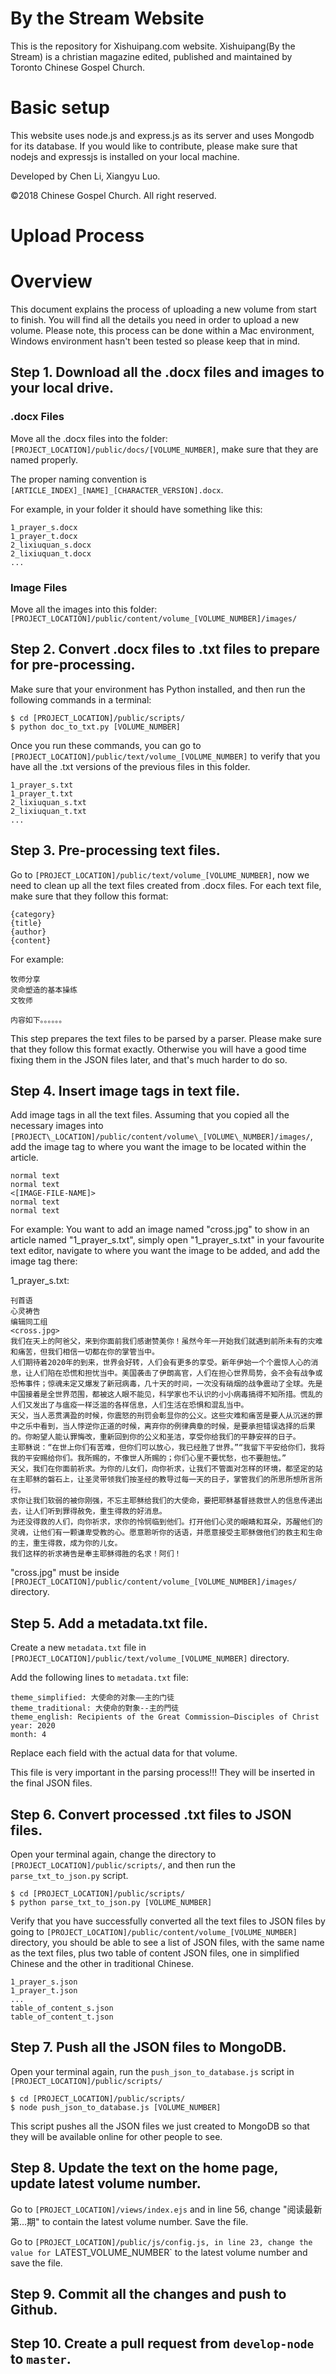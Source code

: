 # By the Stream Website
This is the repository for Xishuipang.com website. Xishuipang(By the Stream) is a christian magazine edited, published and maintained by Toronto Chinese Gospel Church.

# Basic setup
This website uses node.js and express.js as its server and uses Mongodb for its database. If you would like to contribute, please make sure that nodejs and expressjs is installed on your local machine.

Developed by Chen Li, Xiangyu Luo.

&copy;2018 Chinese Gospel Church. All right reserved.

# Upload Process
# Overview
This document explains the process of uploading a new volume from start to finish. You will find all the details you need in order to upload a new volume. Please note, this process can be done within a Mac environment, Windows environment hasn't been tested so please keep that in mind.

## Step 1. Download all the .docx files and images to your local drive.
### .docx Files
Move all the .docx files into the folder: `[PROJECT_LOCATION]/public/docs/[VOLUME_NUMBER]`, make sure that they are named properly.

The proper naming convention is `[ARTICLE_INDEX]_[NAME]_[CHARACTER_VERSION].docx`.

For example, in your folder it should have something like this:
```
1_prayer_s.docx
1_prayer_t.docx
2_lixiuquan_s.docx
2_lixiuquan_t.docx
...
```

### Image Files
Move all the images into this folder: `[PROJECT_LOCATION]/public/content/volume_[VOLUME_NUMBER]/images/`

## Step 2. Convert .docx files to .txt files to prepare for pre-processing.
Make sure that your environment has Python installed, and then run the following commands in a terminal:
```
$ cd [PROJECT_LOCATION]/public/scripts/
$ python doc_to_txt.py [VOLUME_NUMBER]
```

Once you run these commands, you can go to `[PROJECT_LOCATION]/public/text/volume_[VOLUME_NUMBER]` to verify that you have all the .txt versions of the previous files in this folder.
```
1_prayer_s.txt
1_prayer_t.txt
2_lixiuquan_s.txt
2_lixiuquan_t.txt
...
```

## Step 3. Pre-processing text files.
Go to `[PROJECT_LOCATION]/public/text/volume_[VOLUME_NUMBER]`, now we need to clean up all the text files created from .docx files.
For each text file, make sure that they follow this format:

```
{category}
{title}
{author}
{content}
```

For example:
```
牧师分享
灵命塑造的基本操练
文牧师

内容如下。。。。。。
```

This step prepares the text files to be parsed by a parser. Please make sure that they follow this format exactly. Otherwise you will have a good time fixing them in the JSON files later, and that's much harder to do so.

## Step 4. Insert image tags in text file.
Add image tags in all the text files. Assuming that you copied all the necessary images into `[PROJECT\_LOCATION]/public/content/volume\_[VOLUME\_NUMBER]/images/`, add the image tag to where you want the image to be located within the article.
```
normal text
normal text
<[IMAGE-FILE-NAME]>
normal text
normal text
```

For example:
You want to add an image named "cross.jpg" to show in an article named "1_prayer_s.txt", simply open "1_prayer_s.txt" in your favourite text editor, navigate to where you want the image to be added, and add the image tag there:

1_prayer_s.txt:
```
刊首语
心灵祷告
编辑同工组
<cross.jpg>
我们在天上的阿爸父，来到你面前我们感谢赞美你！虽然今年一开始我们就遇到前所未有的灾难和痛苦，但我们相信一切都在你的掌管当中。
人们期待着2020年的到来，世界会好转，人们会有更多的享受。新年伊始一个个震惊人心的消息，让人们陷在恐慌和担忧当中。美国袭击了伊朗高官，人们在担心世界局势，会不会有战争或恐怖事件；惊魂未定又爆发了新冠病毒，几十天的时间，一次没有硝烟的战争震动了全球。先是中国接着是全世界范围，都被这人眼不能见，科学家也不认识的小小病毒搞得不知所措。慌乱的人们又发出了与瘟疫一样泛滥的各样信息，人们生活在恐惧和混乱当中。
天父，当人恶贯满盈的时候，你震怒的刑罚会彰显你的公义。这些灾难和痛苦是要人从沉迷的罪中之乐中看到，当人悖逆你正道的时候，离弃你的例律典章的时候，是要承担错误选择的后果的。你盼望人能认罪悔改，重新回到你的公义和圣洁，享受你给我们的平静安祥的日子。
主耶稣说：“在世上你们有苦难，但你们可以放心，我已经胜了世界。”“我留下平安给你们，我将我的平安赐给你们。我所赐的，不像世人所赐的；你们心里不要忧愁，也不要胆怯。”
天父，我们在你面前祈求。为你的儿女们，向你祈求，让我们不管面对怎样的环境，都坚定的站在主耶稣的磐石上，让圣灵带领我们按圣经的教导过每一天的日子，掌管我们的所思所想所言所行。
求你让我们软弱的被你刚强，不忘主耶稣给我们的大使命，要把耶稣基督拯救世人的信息传递出去，让人们听到罪得赦免，重生得救的好消息。
为还没得救的人们，向你祈求，求你的怜悯临到他们。打开他们心灵的眼睛和耳朵，苏醒他们的灵魂，让他们有一颗谦卑受教的心。愿意聆听你的话语，并愿意接受主耶稣做他们的救主和生命的主，重生得救，成为你的儿女。
我们这样的祈求祷告是奉主耶稣得胜的名求！阿们！
```

"cross.jpg" must be inside `[PROJECT_LOCATION]/public/content/volume_[VOLUME_NUMBER]/images/` directory.

## Step 5. Add a metadata.txt file.
Create a new `metadata.txt` file in `[PROJECT_LOCATION]/public/text/volume_[VOLUME_NUMBER]` directory.

Add the following lines to `metadata.txt` file:
```
theme_simplified: 大使命的对象——主的门徒
theme_traditional: 大使命的對象--主的門徒
theme_english: Recipients of the Great Commission—Disciples of Christ
year: 2020
month: 4
```

Replace each field with the actual data for that volume. 

This file is very important in the parsing process!!! They will be inserted in the final JSON files.

## Step 6. Convert processed .txt files to JSON files.
Open your terminal again, change the directory to `[PROJECT_LOCATION]/public/scripts/`, and then run the `parse_txt_to_json.py` script.
```
$ cd [PROJECT_LOCATION]/public/scripts/
$ python parse_txt_to_json.py [VOLUME_NUMBER]
```

Verify that you have successfully converted all the text files to JSON files by going to `[PROJECT_LOCATION]/public/content/volume_[VOLUME_NUMBER]` directory, you should be able to see a list of JSON files, with the same name as the text files, plus two table of content JSON files, one in simplified Chinese and the other in traditional Chinese.
```
1_prayer_s.json
1_prayer_t.json
...
table_of_content_s.json
table_of_content_t.json
```

## Step 7. Push all the JSON files to MongoDB.
Open your terminal again, run the `push_json_to_database.js` script in `[PROJECT_LOCATION]/public/scripts/`
```
$ cd [PROJECT_LOCATION]/public/scripts/
$ node push_json_to_database.js [VOLUME_NUMBER]
```

This script pushes all the JSON files we just created to MongoDB so that they will be available online for other people to see.

## Step 8. Update the text on the home page, update latest volume number.
Go to `[PROJECT_LOCATION]/views/index.ejs` and in line 56, change "阅读最新第...期" to contain the latest volume number. Save the file.

Go to `[PROJECT_LOCATION]/public/js/config.js, in line 23, change the value for `LATEST_VOLUME_NUMBER` to the latest volume number and save the file.

## Step 9. Commit all the changes and push to Github.

## Step 10. Create a pull request from `develop-node` to `master`.
